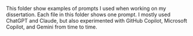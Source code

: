 This folder show examples of prompts I used when working on my dissertation. Each file in this folder shows one prompt. I mostly used ChatGPT and Claude, but also experimented with GitHub Copilot, Microsoft Copilot, and Gemini from time to time.